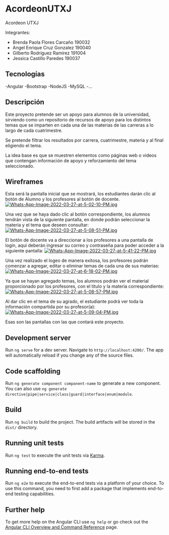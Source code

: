 # AcordeonUTXJ

Acordeon UTXJ

Integrantes:
- Brenda Paola Flores Carcaño 190032
- Angel Enrique Cruz Gonzalez 190040
- Gilberto Rodríguez Ramírez 191004 
- Jessica Castillo Paredes  190037

## Tecnologías 

-Angular
-Bootstrap
-NodeJS
-MySQL
-...

## Descripción

Este proyecto pretende ser un apoyo para alumnos de la universidad, sirviendo como un repositorio de recursos de apoyo para los distintos temas que se imparten en cada una de las materias de las carreras a lo largo de cada cuatrimestre.

Se pretende filtrar los resultados por carrera, cuatrimestre, materia y al final eligiendo el tema.

La idea base es que se muestren elementos como páginas web o videos que contengan información de apoyo y reforzamiento del tema seleccionado.

##  Wireframes
Esta será la pantalla inicial que se mostrará, los estudiantes darán clic al botón de Alumno y los profesores al botón de docente.
[![Whats-App-Image-2022-03-27-at-5-02-10-PM.jpg](https://i.postimg.cc/cLr6jb3N/Whats-App-Image-2022-03-27-at-5-02-10-PM.jpg)](https://postimg.cc/tsGXnDDr)

Una vez que se haya dado clic al botón correspondiente, los alumnos tendrán vista de la siguiente pantalla, en donde podrán seleccionar la materia y el tema que deseen consultar: 
[![Whats-App-Image-2022-03-27-at-5-08-51-PM.jpg](https://i.postimg.cc/BQy1q34v/Whats-App-Image-2022-03-27-at-5-08-51-PM.jpg)](https://postimg.cc/vcrmzp1R)

El botón de docente va a direccionar a los profesores a una pantalla de login, aquí deberán ingresar su correo y contraseña para poder acceder a la siguiente pantalla:
[![Whats-App-Image-2022-03-27-at-5-41-22-PM.jpg](https://i.postimg.cc/3RJwXfY6/Whats-App-Image-2022-03-27-at-5-41-22-PM.jpg)](https://postimg.cc/4KqZZ5Kb)

Una vez realizado el logeo de manera exitosa, los profesores podrán comenzar a agregar, editar o eliminar temas de cada una de sus materias: 
[![Whats-App-Image-2022-03-27-at-6-18-02-PM.jpg](https://i.postimg.cc/G34y69nf/Whats-App-Image-2022-03-27-at-6-18-02-PM.jpg)](https://postimg.cc/NLwFHsM8)

Ya que se hayan agregado temas, los alumnos podrán ver el material proporcionado por los profesores, con el titulo y la materia correspondiente:
[![Whats-App-Image-2022-03-27-at-5-08-57-PM.jpg](https://i.postimg.cc/gjsQv4cM/Whats-App-Image-2022-03-27-at-5-08-57-PM.jpg)](https://postimg.cc/wRtwzXmJ)

Al dar clic en el tema de su agrado, el estudiante podrá ver toda la información compartida por su profesor(a): 
[![Whats-App-Image-2022-03-27-at-5-09-04-PM.jpg](https://i.postimg.cc/SNjDTmgQ/Whats-App-Image-2022-03-27-at-5-09-04-PM.jpg)](https://postimg.cc/9r5dzH3s)

Esas son las pantallas con las que contará este proyecto.



## Development server

Run `ng serve` for a dev server. Navigate to `http://localhost:4200/`. The app will automatically reload if you change any of the source files.

## Code scaffolding

Run `ng generate component component-name` to generate a new component. You can also use `ng generate directive|pipe|service|class|guard|interface|enum|module`.

## Build

Run `ng build` to build the project. The build artifacts will be stored in the `dist/` directory.

## Running unit tests

Run `ng test` to execute the unit tests via [Karma](https://karma-runner.github.io).

## Running end-to-end tests

Run `ng e2e` to execute the end-to-end tests via a platform of your choice. To use this command, you need to first add a package that implements end-to-end testing capabilities.

## Further help

To get more help on the Angular CLI use `ng help` or go check out the [Angular CLI Overview and Command Reference](https://angular.io/cli) page.
